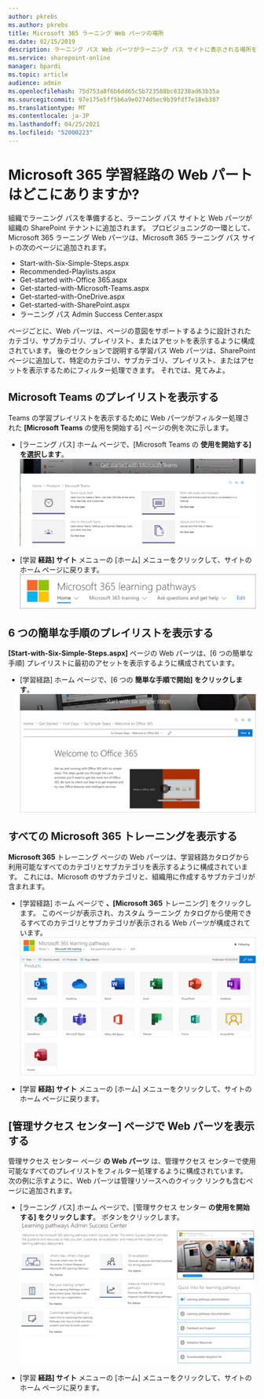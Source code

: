 ```yaml
---
author: pkrebs
ms.author: pkrebs
title: Microsoft 365 ラーニング Web パーツの場所
ms.date: 02/15/2019
description: ラーニング パス Web パーツがラーニング パス サイトに表示される場所を確認する
ms.service: sharepoint-online
manager: bpardi
ms.topic: article
audience: admin
ms.openlocfilehash: 75d753a8f6b6dd65c5b723588bc83238ad63b35a
ms.sourcegitcommit: 97e175e5ff5b6a9e0274d5ec9b39fdf7e18eb387
ms.translationtype: MT
ms.contentlocale: ja-JP
ms.lasthandoff: 04/25/2021
ms.locfileid: "52000223"
---
```

# <a name="wheres-the-microsoft-365-learning-pathways-web-part"></a>Microsoft 365 学習経路の Web パートはどこにありますか? 

組織でラーニング パスを準備すると、ラーニング パス サイトと Web パーツが組織の SharePoint テナントに追加されます。 プロビジョニングの一環として、Microsoft 365 ラーニング Web パーツは、Microsoft 365 ラーニング パス サイトの次のページに追加されます。

- Start-with-Six-Simple-Steps.aspx 
- Recommended-Playlists.aspx
- Get-started with-Office 365.aspx
- Get-started-with-Microsoft-Teams.aspx
- Get-started-with-OneDrive.aspx
- Get-started-with-SharePoint.aspx
- ラーニング パス Admin Success Center.aspx

ページごとに、Web パーツは、ページの意図をサポートするように設計されたカテゴリ、サブカテゴリ、プレイリスト、またはアセットを表示するように構成されています。 後のセクションで説明する学習パス Web パーツは、SharePoint ページに追加して、特定のカテゴリ、サブカテゴリ、プレイリスト、またはアセットを表示するためにフィルター処理できます。 それでは、見てみよ。 

## <a name="view-microsoft-teams-playlists"></a>Microsoft Teams のプレイリストを表示する

Teams の学習プレイリストを表示するために Web パーツがフィルター処理された **[Microsoft Teams** の使用を開始する] ページの例を次に示します。 

- [ラーニング パス] ホーム ページで、[Microsoft Teams の **使用を開始する] を選択します**。
![[Microsoft Teams の使用を開始する] 画面。](media/cg-whereiswp-teams.png)

- [学習 **経路] サイト** メニューの [ホーム] メニューをクリックして、サイトのホーム ページに戻ります。
![[ホーム] を選択した [学習経路] 画面。](media/cg-homebtnmenu.png)

## <a name="view-the-six-simple-steps-playlist"></a>6 つの簡単な手順のプレイリストを表示する

**[Start-with-Six-Simple-Steps.aspx]** ページの Web パーツは、[6 つの簡単な手順] プレイリストに最初のアセットを表示するように構成されています。 

- [学習経路] ホーム ページで、[6 つの **簡単な手順で開始] をクリックします**。 
![Office 365 ページで、[6 つの簡単な手順で開始] を選択します。](media/cg-whereiswp-six.png)

## <a name="view-all-microsoft-365-training"></a>すべての Microsoft 365 トレーニングを表示する

**Microsoft 365** トレーニング ページの Web パーツは、学習経路カタログから利用可能なすべてのカテゴリとサブカテゴリを表示するように構成されています。 これには、Microsoft のサブカテゴリと、組織用に作成するサブカテゴリが含まれます。

- [学習経路] ホーム ページで **、[Microsoft 365** トレーニング] をクリックします。 このページが表示され、カスタム ラーニング カタログから使用できるすべてのカテゴリとサブカテゴリが表示される Web パーツが構成されています。
![カテゴリを表示するパスウェイ ウィンドウ。](media/cg-whereiswp-o365.png)

- [学習 **経路] サイト** メニューの [ホーム] メニューをクリックして、サイトのホーム ページに戻ります。

## <a name="view-the-web-part-on-the-admin-success-center-page"></a>[管理サクセス センター] ページで Web パーツを表示する

管理サクセス センター ページ **の Web パーツ** は、管理サクセス センターで使用可能なすべてのプレイリストをフィルター処理するように構成されています。 次の例に示すように、Web パーツは管理リソースへのクイック リンクも含むページに追加されます。 

- [ラーニング パス] ホーム ページで、[管理サクセス センター **の使用を開始する] をクリックします**。 ボタンをクリックします。 
![管理サクセス センターのメイン ページ。](media/cg-adminsuccesscenterwebpart.png)

- [学習 **経路] サイト** メニューの [ホーム] メニューをクリックして、サイトのホーム ページに戻ります。

